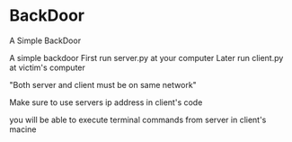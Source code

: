 # BackDoor
A Simple BackDoor


A simple backdoor First run server.py at your computer Later run client.py at victim's computer

"Both server and client must be on same network"

Make sure to use servers ip address in client's code 

you will be able to execute terminal commands from server in client's macine
